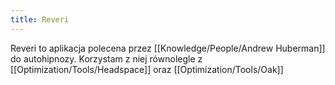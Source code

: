 ```yaml
---
title: Reveri
--- 
```

Reveri to aplikacja polecena przez [[Knowledge/People/Andrew Huberman]] do autohipnozy. Korzystam z niej równolegle z [[Optimization/Tools/Headspace]] oraz [[Optimization/Tools/Oak]]